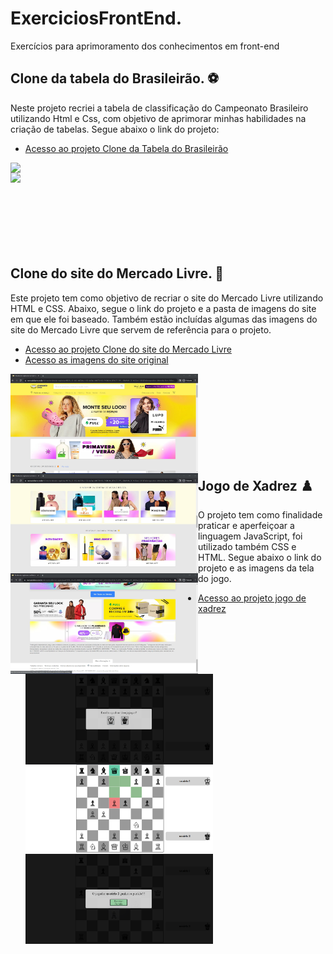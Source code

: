 # ExerciciosFrontEnd.
Exercícios para aprimoramento dos conhecimentos em front-end 
## Clone da tabela do Brasileirão. ⚽

Neste projeto recriei a tabela de classificação do Campeonato Brasileiro utilizando Html e Css, com objetivo de aprimorar minhas habilidades na criação de tabelas.
Segue abaixo o link do projeto:

* [Acesso ao projeto Clone da Tabela do Brasileirão](https://github.com/CarlaDeOliveira99/ExerciciosFrontEnd/tree/main/ExerciciosHtmlCss/CloneTabelaBrasileirao)
<img src="ExerciciosHtmlCss/CloneTabelaBrasileirao/_imagem/Tabela Brasilerão - Modelo 1.png" align="left"  width="300">
<img src="ExerciciosHtmlCss/CloneTabelaBrasileirao/_imagem/Tabela Brasilerão - Modelo 2.png" align="left"  width="300">
<br><br><br><br><br><br><br><br>

## Clone do site do Mercado Livre. 🛒 
Este projeto tem como objetivo de recriar o site do Mercado Livre utilizando HTML e CSS. Abaixo, segue o link do projeto e a pasta de imagens do site em que ele foi baseado. Também estão incluídas algumas das imagens do site do Mercado Livre que servem de referência para o projeto. 
* [Acesso ao projeto Clone do site do Mercado Livre](ExerciciosHtmlCss/CloneSiteMercadoLivre)
* [Acesso as imagens do site original](ExerciciosHtmlCss/CloneSiteMercadoLivre/_imagens)
<img src="ExerciciosHtmlCss/CloneSiteMercadoLivre/_imagens/Mercado Livre - Homepage1.jpg " align="left"  width="300">
<img src="ExerciciosHtmlCss/CloneSiteMercadoLivre/_imagens/Mercado Livre - Homepage4.jpg " align="left"  width="300">
<img src="ExerciciosHtmlCss/CloneSiteMercadoLivre/_imagens/Mercado Livre - Homepage8.jpg " align="left"  width="300">
<br><br><br><br><br><br><br><br>


## Jogo de Xadrez ♟️
O projeto tem como finalidade praticar e aperfeiçoar a linguagem JavaScript, foi utilizado também CSS e HTML. Segue abaixo o link do projeto e as imagens da tela do jogo.
* [Acesso ao projeto jogo de xadrez](ProjetoXadrez)
  <img src="ProjetoXadrez/imagens da tela do jogo/tela inicial.png " align="left"  width="300">
  <img src="ProjetoXadrez/imagens da tela do jogo/durante a partida.png" align="left"  width="300">
  <img src="ProjetoXadrez/imagens da tela do jogo/final da partida.png" align="left"  width="300">
  
